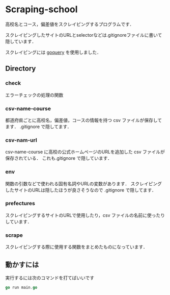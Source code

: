 # Scraping-school

高校名とコース，偏差値をスクレイピングするプログラムです．

スクレイピングしたサイトのURLとselectorなどは.gitignoreファイルに書いて隠しています．

スクレイピングには [goquery](https://github.com/PuerkitoBio/goquery) を使用しました．


## Directory
### check
エラーチェックの処理の関数

### csv-name-course
都道府県ごとに高校名，偏差値，コースの情報を持つ csv ファイルが保存してます．
.gitignore で隠してます．

### csv-nam-url
csv-name-course に高校の公式ホームページのURLを追加した csv ファイルが保存されている．
これも.gitignore で隠しています．

### env
関数の引数などで使われる固有名詞やURLの変数があります．
スクレイピングしたサイトのURLは隠したほうが良さそうなので .gitignore で隠してます．

### prefectures
スクレイピングするサイトのURLで使用したり，csv ファイルの名前に使ったりしています．

### scrape
スクレイピングする際に使用する関数をまとめたものになっています．

## 動かすには
実行するには次のコマンドを打てばいいです

``` go
go run main.go
```


